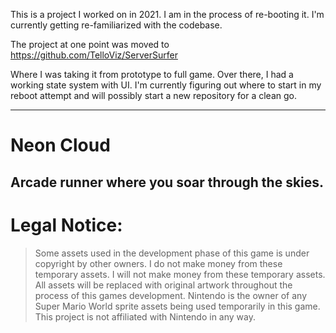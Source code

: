 
This is a project I worked on in 2021. I am in the process of re-booting it. I'm currently getting re-familiarized with the codebase.

The project at one point was moved to https://github.com/TelloViz/ServerSurfer

Where I was taking it from prototype to full game. Over there, I had a working state system with UI. I'm currently figuring out where to start in my reboot attempt and will possibly start a new repository for a clean go.

---

# Neon Cloud

## Arcade runner where you soar through the skies.


# Legal Notice:
>Some assets used in the development phase of this game is under copyright by other owners. 
>I do not make money from these temporary assets. 
>I will not make money from these temporary assets. 
>All assets will be replaced with original artwork throughout the process of this games development. 
>Nintendo is the owner of any Super Mario World sprite assets being used temporarily in this game.
>This project is not affiliated with Nintendo in any way.

